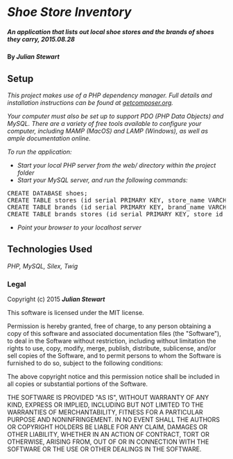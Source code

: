 # _Shoe Store Inventory_

##### _An application that lists out local shoe stores and the brands of shoes they carry, 2015.08.28_

#### By _**Julian Stewart**_

## Setup

_This project makes use of a PHP dependency manager. Full details and installation instructions can be found at <a href="https://getcomposer.org">getcomposer.org</a>._

_Your computer must also be set up to support PDO (PHP Data Objects) and MySQL. There are a variety of free tools available to configure your computer, including MAMP (MacOS) and LAMP (Windows), as well as ample documentation online._

_To run the application:_

* _Start your local PHP server from the web/ directory within the project folder_
* _Start your MySQL server, and run the following commands:_
<pre>
CREATE DATABASE shoes;
CREATE TABLE stores (id serial PRIMARY KEY, store_name VARCHAR (255));
CREATE TABLE brands (id serial PRIMARY KEY, brand_name VARCHAR (255));
CREATE TABLE brands_stores (id serial PRIMARY KEY, store_id INT, brand_id INT);
</pre>
* _Point your browser to your localhost server_

## Technologies Used

_PHP, MySQL, Silex, Twig_

### Legal

Copyright (c) 2015 **_Julian Stewart_**

This software is licensed under the MIT license.

Permission is hereby granted, free of charge, to any person obtaining a copy
of this software and associated documentation files (the "Software"), to deal
in the Software without restriction, including without limitation the rights
to use, copy, modify, merge, publish, distribute, sublicense, and/or sell
copies of the Software, and to permit persons to whom the Software is
furnished to do so, subject to the following conditions:

The above copyright notice and this permission notice shall be included in
all copies or substantial portions of the Software.

THE SOFTWARE IS PROVIDED "AS IS", WITHOUT WARRANTY OF ANY KIND, EXPRESS OR
IMPLIED, INCLUDING BUT NOT LIMITED TO THE WARRANTIES OF MERCHANTABILITY,
FITNESS FOR A PARTICULAR PURPOSE AND NONINFRINGEMENT. IN NO EVENT SHALL THE
AUTHORS OR COPYRIGHT HOLDERS BE LIABLE FOR ANY CLAIM, DAMAGES OR OTHER
LIABILITY, WHETHER IN AN ACTION OF CONTRACT, TORT OR OTHERWISE, ARISING FROM,
OUT OF OR IN CONNECTION WITH THE SOFTWARE OR THE USE OR OTHER DEALINGS IN
THE SOFTWARE.
